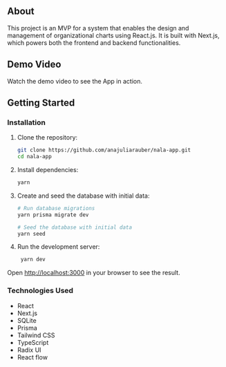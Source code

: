 ## About

This project is an MVP for a system that enables the design and management of organizational charts using React.js. It is built with Next.js, which powers both the frontend and backend functionalities.

## Demo Video

Watch the demo video to see the App in action.

## Getting Started

### Installation

1. Clone the repository:
    ```bash
    git clone https://github.com/anajuliarauber/nala-app.git
    cd nala-app
    ```

2. Install dependencies:
    ```bash
    yarn
    ```

3. Create and seed the database with initial data:
   ```bash
   # Run database migrations
   yarn prisma migrate dev

   # Seed the database with initial data
   yarn seed

4. Run the development server: 
   ```bash
    yarn dev
   ```
  
Open [http://localhost:3000](http://localhost:3000) in your browser to see the result.

### Technologies Used

- React
- Next.js
- SQLite
- Prisma
- Tailwind CSS
- TypeScript
- Radix UI
- React flow
